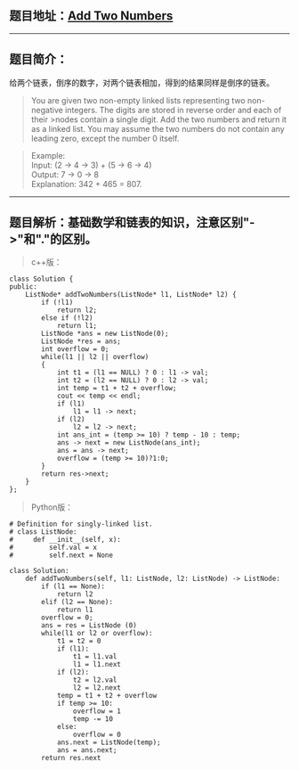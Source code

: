 ## 题目地址：[Add Two Numbers](https://leetcode.com/problems/two-sum/)
---
## 题目简介：
给两个链表，倒序的数字，对两个链表相加，得到的结果同样是倒序的链表。
>You are given two non-empty linked lists representing two non-negative integers. The digits are stored in reverse order and each of their >nodes contain a single digit. Add the two numbers and return it as a linked list.
>You may assume the two numbers do not contain any leading zero, except the number 0 itself.
 
>Example:  
>Input: (2 -> 4 -> 3) + (5 -> 6 -> 4)  
>Output: 7 -> 0 -> 8  
>Explanation: 342 + 465 = 807.
---
## 题目解析：基础数学和链表的知识，注意区别"->"和"."的区别。  
>c++版：

```
class Solution {
public:  
    ListNode* addTwoNumbers(ListNode* l1, ListNode* l2) {  
        if (!l1)  
            return l2;
        else if (!l2)
            return l1;
        ListNode *ans = new ListNode(0);
        ListNode *res = ans;
        int overflow = 0;
        while(l1 || l2 || overflow)
        {
            int t1 = (l1 == NULL) ? 0 : l1 -> val;
            int t2 = (l2 == NULL) ? 0 : l2 -> val;
            int temp = t1 + t2 + overflow;
            cout << temp << endl;
            if (l1)
                l1 = l1 -> next;
            if (l2)
                l2 = l2 -> next;
            int ans_int = (temp >= 10) ? temp - 10 : temp;
            ans -> next = new ListNode(ans_int);
            ans = ans -> next;
            overflow = (temp >= 10)?1:0;
        }
        return res->next;
    }
};
```
>Python版：

```
# Definition for singly-linked list.
# class ListNode:
#     def __init__(self, x):
#         self.val = x
#         self.next = None
 
class Solution:
    def addTwoNumbers(self, l1: ListNode, l2: ListNode) -> ListNode:
        if (l1 == None):
            return l2
        elif (l2 == None):
            return l1
        overflow = 0;
        ans = res = ListNode (0)
        while(l1 or l2 or overflow):
            t1 = t2 = 0
            if (l1):
                t1 = l1.val
                l1 = l1.next
            if (l2):
                t2 = l2.val
                l2 = l2.next
            temp = t1 + t2 + overflow
            if temp >= 10:
                overflow = 1
                temp -= 10
            else:
                overflow = 0
            ans.next = ListNode(temp);
            ans = ans.next;
        return res.next
```
